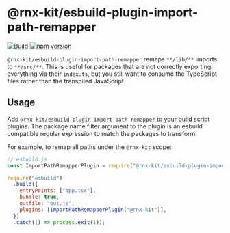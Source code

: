 <!--remove-block start-->

# @rnx-kit/esbuild-plugin-import-path-remapper

[![Build](https://github.com/microsoft/rnx-kit/actions/workflows/build.yml/badge.svg)](https://github.com/microsoft/rnx-kit/actions/workflows/build.yml)
[![npm version](https://img.shields.io/npm/v/@rnx-kit/esbuild-plugin-import-path-remapper)](https://www.npmjs.com/package/@rnx-kit/esbuild-plugin-import-path-remapper)

<!--remove-block end-->

`@rnx-kit/esbuild-plugin-import-path-remapper` remaps `**/lib/**` imports to
`**/src/**`. This is useful for packages that are not correctly exporting
everything via their `index.ts`, but you still want to consume the TypeScript
files rather than the transpiled JavaScript.

## Usage

Add `@rnx-kit/esbuild-plugin-import-path-remapper` to your build script plugins.
The package name filter argument to the plugin is an esbuild compatible regular
expression to match the packages to transform.

For example, to remap all paths under the `@rnx-kit` scope:

```js
// esbuild.js
const ImportPathRemapperPlugin = require("@rnx-kit/esbuild-plugin-import-path-remapper");

require("esbuild")
  .build({
    entryPoints: ["app.tsx"],
    bundle: true,
    outfile: "out.js",
    plugins: [ImportPathRemapperPlugin("@rnx-kit")],
  })
  .catch(() => process.exit(1));
```
